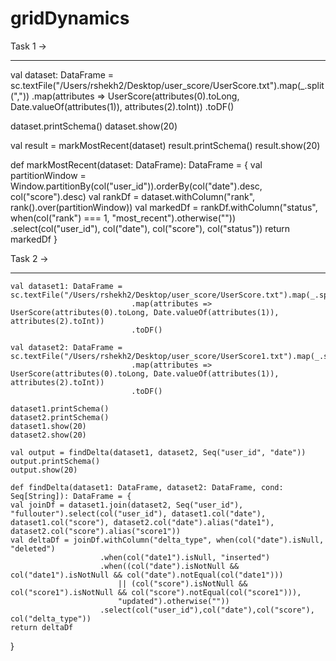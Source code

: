 # gridDynamics

Task 1 -> 
********************
val dataset: DataFrame = sc.textFile("/Users/rshekh2/Desktop/user_score/UserScore.txt").map(_.split(","))
                               .map(attributes => UserScore(attributes(0).toLong, Date.valueOf(attributes(1)), attributes(2).toInt))
                               .toDF()
                               
dataset.printSchema()
dataset.show(20)

val result = markMostRecent(dataset)
result.printSchema()
result.show(20)

def markMostRecent(dataset: DataFrame): DataFrame = {
    val partitionWindow = Window.partitionBy(col("user_id")).orderBy(col("date").desc, col("score").desc)
    val rankDf = dataset.withColumn("rank", rank().over(partitionWindow))
    val markedDf = rankDf.withColumn("status", when(col("rank") === 1, "most_recent").otherwise(""))
                         .select(col("user_id"), col("date"), col("score"), col("status"))
    return markedDf
  }
  
 Task 2 -> 
********************
    val dataset1: DataFrame = sc.textFile("/Users/rshekh2/Desktop/user_score/UserScore.txt").map(_.split(","))
                               .map(attributes => UserScore(attributes(0).toLong, Date.valueOf(attributes(1)), attributes(2).toInt))
                               .toDF()
    
    val dataset2: DataFrame = sc.textFile("/Users/rshekh2/Desktop/user_score/UserScore1.txt").map(_.split(","))
                               .map(attributes => UserScore(attributes(0).toLong, Date.valueOf(attributes(1)), attributes(2).toInt))
                               .toDF()
                               
    dataset1.printSchema()
    dataset2.printSchema()
    dataset1.show(20)
    dataset2.show(20)

    val output = findDelta(dataset1, dataset2, Seq("user_id", "date"))
    output.printSchema()
    output.show(20)
    
    def findDelta(dataset1: DataFrame, dataset2: DataFrame, cond: Seq[String]): DataFrame = {
    val joinDf = dataset1.join(dataset2, Seq("user_id"), "fullouter").select(col("user_id"), dataset1.col("date"), dataset1.col("score"), dataset2.col("date").alias("date1"), dataset2.col("score").alias("score1"))
    val deltaDf = joinDf.withColumn("delta_type", when(col("date").isNull, "deleted")
                        .when(col("date1").isNull, "inserted")
                        .when((col("date").isNotNull && col("date1").isNotNull && col("date").notEqual(col("date1"))) 
                            || (col("score").isNotNull && col("score1").isNotNull && col("score").notEqual(col("score1"))),
                            "updated").otherwise(""))
                        .select(col("user_id"),col("date"),col("score"), col("delta_type")) 
    return deltaDf
  }
